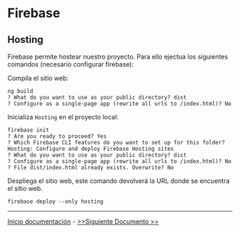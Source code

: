 # Firebase 
## Hosting

Firebase permite hostear nuestro proyecto. Para ello ejectua los siguientes comandos (necesario configurar firebase):

Compila el sitio web:
```
ng build
? What do you want to use as your public directory? dist
? Configure as a single-page app (rewrite all urls to /index.html)? No
```

Inicializa `Hosting` en el proyecto local:

```
firebase init
? Are you ready to proceed? Yes
? Which Firebase CLI features do you want to set up for this folder? Hosting: Configure and deploy Firebase Hosting sites
? What do you want to use as your public directory? dist
? Configure as a single-page app (rewrite all urls to /index.html)? No
? File dist/index.html already exists. Overwrite? No
```
Despliega el sitio web, este comando devolverá la URL donde se encuentra el sitio web.

```
firebase deploy --only hosting
```

---

[Inicio documentación](../README.md) - [>>Siguiente Documento >>](functions.md)

